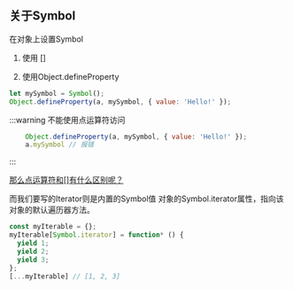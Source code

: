 ## 关于Symbol
在对象上设置Symbol
1. 使用 []

2. 使用Object.defineProperty

```js
let mySymbol = Symbol();
Object.defineProperty(a, mySymbol, { value: 'Hello!' });
```

:::warning
不能使用点运算符访问
```js
    Object.defineProperty(a, mySymbol, { value: 'Hello!' });
    a.mySymbol // 报错
```
:::


[那么点运算符和[]有什么区别呢？](./运算符)



而我们要写的Iterator则是内置的Symbol值
对象的Symbol.iterator属性，指向该对象的默认遍历器方法。
```js
const myIterable = {};
myIterable[Symbol.iterator] = function* () {
  yield 1;
  yield 2;
  yield 3;
};
[...myIterable] // [1, 2, 3]

```


